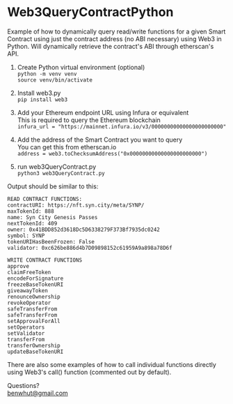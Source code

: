 # Web3QueryContractPython
Example of how to dynamically query read/write functions for a given Smart Contract using just the contract address (no ABI necessary) using Web3 in Python. Will dynamically retrieve the contract's ABI through etherscan's API.  

1. Create Python virtual environment (optional)  
`python -m venv venv`  
`source venv/bin/activate`

2. Install web3.py  
`pip install web3`

3. Add your Ethereum endpoint URL using Infura or equivalent  
This is required to query the Ethereum blockchain  
`infura_url = "https://mainnet.infura.io/v3/00000000000000000000000"`

4. Add the address of the Smart Contract you want to query  
You can get this from etherscan.io  
`address = web3.toChecksumAddress("0x00000000000000000000000")`

5. run web3QueryContract.py  
`python3 web3QueryContract.py`  


Output should be similar to this:  

```
READ CONTRACT FUNCTIONS:
contractURI: https://nft.syn.city/meta/SYNP/
maxTokenId: 888
name: Syn City Genesis Passes
nextTokenId: 409
owner: 0x41BDD852d3618Dc5D6338279F373Bf7935dc0242
symbol: SYNP
tokenURIHasBeenFrozen: False
validator: 0xc626be886d4b7D09898152c61959A9a898a78D6f

WRITE CONTRACT FUNCTIONS
approve
claimFreeToken
encodeForSignature
freezeBaseTokenURI
giveawayToken
renounceOwnership
revokeOperator
safeTransferFrom
safeTransferFrom
setApprovalForAll
setOperators
setValidator
transferFrom
transferOwnership
updateBaseTokenURI
```

There are also some examples of how to call individual functions directly using Web3's call() function (commented out by default).

Questions?  
benwhut@gmail.com
